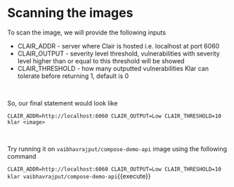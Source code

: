 # Scanning the images

To scan the image, we will provide the following inputs

* CLAIR_ADDR - server where Clair is hosted i.e. localhost at port 6060
* CLAIR_OUTPUT - severity level threshold, vulnerabilities with severity level higher than or equal to this threshold will be showed
* CLAIR_THRESHOLD - how many outputted vulnerabilities Klar can tolerate before returning 1, default is 0

<br/>

So, our final statement would look like 

`CLAIR_ADDR=http://localhost:6060 CLAIR_OUTPUT=Low CLAIR_THRESHOLD=10 klar <image>`

<br/>

Try running it on `vaibhavrajput/compose-demo-api` image using the following command

`CLAIR_ADDR=http://localhost:6060 CLAIR_OUTPUT=Low CLAIR_THRESHOLD=10 klar vaibhavrajput/compose-demo-api`{{execute}}


